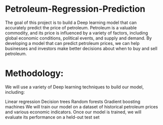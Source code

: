 # Petroleum-Regression-Prediction
The goal of this project is to build a Deep learning model that can accurately predict the price of petroleum. Petroleum is a valuable commodity, and its price is influenced by a variety of factors, including global economic conditions, political events, and supply and demand. By developing a model that can predict petroleum prices, we can help businesses and investors make better decisions about when to buy and sell petroleum.

# Methodology:

We will use a variety of Deep learning techniques to build our model, including:

Linear regression
Decision trees
Random forests
Gradient boosting machines
We will train our model on a dataset of historical petroleum prices and various economic indicators. Once our model is trained, we will evaluate its performance on a held-out test set
